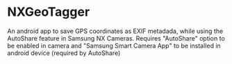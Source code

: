 NXGeoTagger
===========

An android app to save GPS coordinates as EXIF metadada, while using the AutoShare feature in Samsung NX Cameras. Requires "AutoShare" option to be enabled in camera and "Samsung Smart Camera App" to be installed in android device (required by AutoShare)
